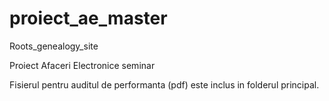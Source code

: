 # proiect_ae_master
Roots_genealogy_site

Proiect Afaceri Electronice seminar 

Fisierul pentru auditul de performanta (pdf) este inclus in folderul principal.
